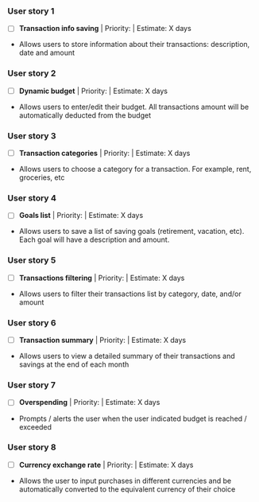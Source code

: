 ### User story 1
- [ ] **Transaction info saving** | Priority:  | Estimate: X days
- Allows users to store information about their transactions: description, date and amount

### User story 2
- [ ] **Dynamic budget** | Priority:  | Estimate: X days
- Allows users to enter/edit their budget. All transactions amount will be automatically deducted from the budget

### User story 3
- [ ] **Transaction categories** | Priority:  | Estimate: X days
- Allows users to choose a category for a transaction. For example, rent, groceries, etc

### User story 4
- [ ] **Goals list** | Priority:  | Estimate: X days
- Allows users to save a list of saving goals (retirement, vacation, etc). Each goal will have a description and amount.

### User story 5
- [ ] **Transactions filtering** | Priority:  | Estimate: X days 
- Allows users to filter their transactions list by category, date, and/or amount


### User story 6
- [ ] **Transaction summary** | Priority:  | Estimate: X days 
- Allows users to view a detailed summary of their transactions and savings at the end of each month

### User story 7
- [ ] **Overspending** | Priority:  | Estimate: X days 
- Prompts / alerts the user when the user indicated budget is reached / exceeded

### User story 8
- [ ] **Currency exchange rate** | Priority:  | Estimate: X days 
- Allows the user to input purchases in different currencies and be automatically converted to the equivalent currency of their choice


